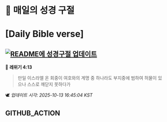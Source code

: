 # 🙏 매일의 성경 구절
# [Daily Bible verse]
## [![README에 성경구절 업데이트](https://github.com/DONGSUKA/first_test/actions/workflows/update-readme-bible.yml/badge.svg)](https://github.com/DONGSUKA/first_test/actions/workflows/update-readme-bible.yml)
<!-- START_BIBLE_VERSE -->
📖 **레위기 4:13**
> 만일 이스라엘 온 회중이 여호와의 계명 중 하나라도 부지중에 범하여 허물이 있으나 스스로 깨닫지 못하다가

🕊️ _업데이트 시각: 2025-10-13 16:45:04 KST_
  <!-- END_BIBLE_VERSE -->
## GITHUB_ACTION
